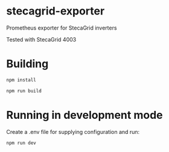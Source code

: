 # stecagrid-exporter
Prometheus exporter for StecaGrid inverters

Tested with StecaGrid 4003

# Building

```sh
npm install

npm run build
```

# Running in development mode

Create a .env file for supplying configuration and run:

```sh
npm run dev
```
